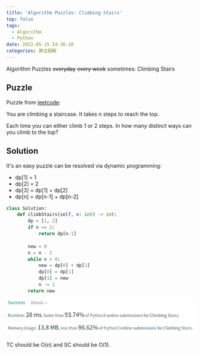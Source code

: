 ```yaml
---
title: 'Algorithm Puzzles: Climbing Stairs'
top: false
tags:
  - Algorithm
  - Python
date: 2022-05-15 14:36:10
categories: 算法题解
---
```

Algorithm Puzzles ~~everyday~~ ~~every week~~ sometimes: Climbing Stairs
<!--more-->

## Puzzle

Puzzle from [leetcode](https://leetcode.com):

You are climbing a staircase. It takes n steps to reach the top.

Each time you can either climb 1 or 2 steps. In how many distinct ways can you climb to the top?

## Solution

It's an easy puzzle can be resolved via dynamic programming:

- dp[1] = 1
- dp[2] = 2
- dp[3] = dp[1] + dp[2]
- dp[n] = dp[n-1] + dp[n-2]

```py
class Solution:
    def climbStairs(self, n: int) -> int:
        dp = [1, 2]
        if n <= 2:
            return dp[n-1]

        new = 0
        n = n - 2
        while n > 0:
            new = dp[0] + dp[1]
            dp[0] = dp[1]
            dp[1] = new
            n -= 1
        return new
```

![](Algorithm-Puzzles-Climbing-Stairs/s1.png)

TC should be O(n) and SC should be O(1).
